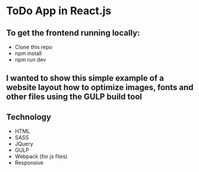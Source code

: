 <h1>ToDo App in React.js</h1>

<h2>To get the frontend running locally:</h2>

- Clone this repo
- npm install
- npm run dev

## <p>I wanted to show this simple example of a website layout how to optimize images, fonts and other files using the GULP build tool</p>

<h2>Technology</h2>

- HTML
- SASS
- JQuery
- GULP 
- Webpack (for js files)
- Responsive
